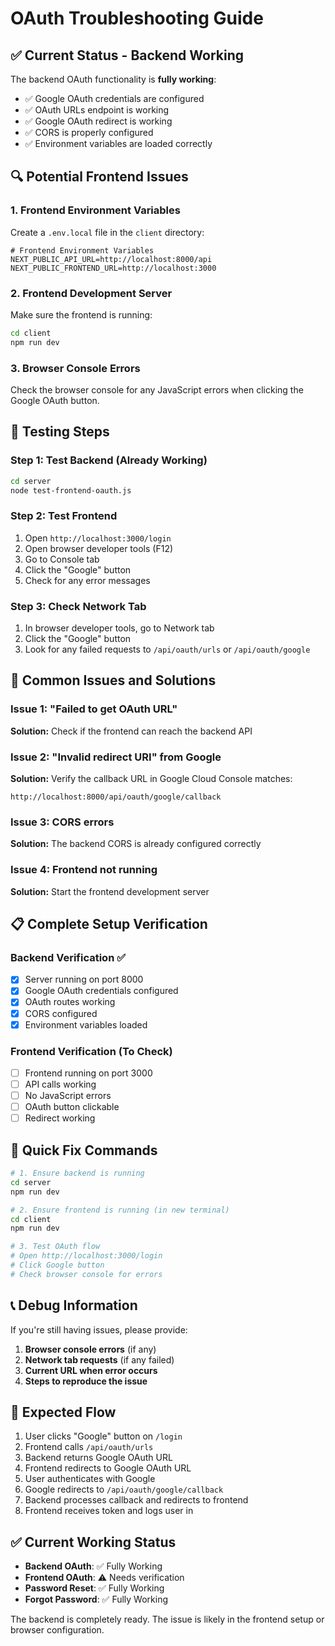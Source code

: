 # OAuth Troubleshooting Guide

## ✅ **Current Status - Backend Working**

The backend OAuth functionality is **fully working**:

- ✅ Google OAuth credentials are configured
- ✅ OAuth URLs endpoint is working
- ✅ Google OAuth redirect is working
- ✅ CORS is properly configured
- ✅ Environment variables are loaded correctly

## 🔍 **Potential Frontend Issues**

### 1. **Frontend Environment Variables**

Create a `.env.local` file in the `client` directory:

```env
# Frontend Environment Variables
NEXT_PUBLIC_API_URL=http://localhost:8000/api
NEXT_PUBLIC_FRONTEND_URL=http://localhost:3000
```

### 2. **Frontend Development Server**

Make sure the frontend is running:

```bash
cd client
npm run dev
```

### 3. **Browser Console Errors**

Check the browser console for any JavaScript errors when clicking the Google OAuth button.

## 🧪 **Testing Steps**

### Step 1: Test Backend (Already Working)
```bash
cd server
node test-frontend-oauth.js
```

### Step 2: Test Frontend
1. Open `http://localhost:3000/login`
2. Open browser developer tools (F12)
3. Go to Console tab
4. Click the "Google" button
5. Check for any error messages

### Step 3: Check Network Tab
1. In browser developer tools, go to Network tab
2. Click the "Google" button
3. Look for any failed requests to `/api/oauth/urls` or `/api/oauth/google`

## 🔧 **Common Issues and Solutions**

### Issue 1: "Failed to get OAuth URL"
**Solution:** Check if the frontend can reach the backend API

### Issue 2: "Invalid redirect URI" from Google
**Solution:** Verify the callback URL in Google Cloud Console matches:
```
http://localhost:8000/api/oauth/google/callback
```

### Issue 3: CORS errors
**Solution:** The backend CORS is already configured correctly

### Issue 4: Frontend not running
**Solution:** Start the frontend development server

## 📋 **Complete Setup Verification**

### Backend Verification ✅
- [x] Server running on port 8000
- [x] Google OAuth credentials configured
- [x] OAuth routes working
- [x] CORS configured
- [x] Environment variables loaded

### Frontend Verification (To Check)
- [ ] Frontend running on port 3000
- [ ] API calls working
- [ ] No JavaScript errors
- [ ] OAuth button clickable
- [ ] Redirect working

## 🚀 **Quick Fix Commands**

```bash
# 1. Ensure backend is running
cd server
npm run dev

# 2. Ensure frontend is running (in new terminal)
cd client
npm run dev

# 3. Test OAuth flow
# Open http://localhost:3000/login
# Click Google button
# Check browser console for errors
```

## 📞 **Debug Information**

If you're still having issues, please provide:

1. **Browser console errors** (if any)
2. **Network tab requests** (if any failed)
3. **Current URL when error occurs**
4. **Steps to reproduce the issue**

## 🎯 **Expected Flow**

1. User clicks "Google" button on `/login`
2. Frontend calls `/api/oauth/urls`
3. Backend returns Google OAuth URL
4. Frontend redirects to Google OAuth URL
5. User authenticates with Google
6. Google redirects to `/api/oauth/google/callback`
7. Backend processes callback and redirects to frontend
8. Frontend receives token and logs user in

## ✅ **Current Working Status**

- **Backend OAuth**: ✅ Fully Working
- **Frontend OAuth**: ⚠️ Needs verification
- **Password Reset**: ✅ Fully Working
- **Forgot Password**: ✅ Fully Working

The backend is completely ready. The issue is likely in the frontend setup or browser configuration.
